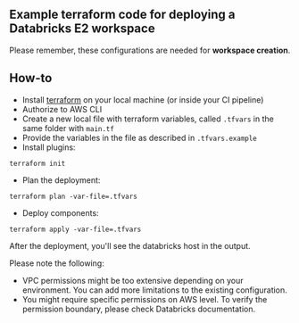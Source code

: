 ## Example terraform code for deploying a Databricks E2 workspace

Please remember, these configurations are needed for **workspace creation**. 

## How-to

- Install [terraform](https://www.terraform.io/) on your local machine (or inside your CI pipeline)
- Authorize to AWS CLI
- Create a new local file with terraform variables, called `.tfvars` in the same folder with `main.tf`
- Provide the variables in the file as described in `.tfvars.example`
- Install plugins:
```
terraform init
```
- Plan the deployment:
```
terraform plan -var-file=.tfvars
```
- Deploy components:
```
terraform apply -var-file=.tfvars
```

After the deployment, you'll see the databricks host in the output.

Please note the following:
- VPC permissions might be too extensive depending on your environment. You can add more limitations to the existing configuration.
- You might require specific permissions on AWS level. To verify the permission boundary, please check Databricks documentation.

